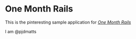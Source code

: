 # One Month Rails

This is the pinteresting sample application for
[*One Month Rails*](http://onemonthrails.com)

I am @pjdmatts
